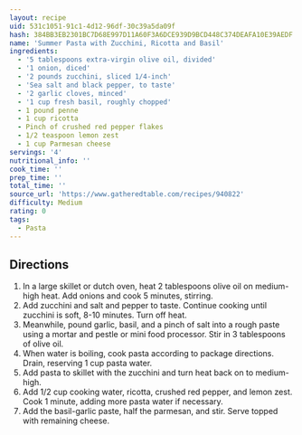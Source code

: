 ```yaml
---
layout: recipe
uid: 531c1051-91c1-4d12-96df-30c39a5da09f
hash: 384BB3EB2301BC7D68E997D11A60F3A6DCE939D9BCD448C374DEAFA10E39AEDF
name: 'Summer Pasta with Zucchini, Ricotta and Basil'
ingredients:
  - '5 tablespoons extra-virgin olive oil, divided'
  - '1 onion, diced'
  - '2 pounds zucchini, sliced 1/4-inch'
  - 'Sea salt and black pepper, to taste'
  - '2 garlic cloves, minced'
  - '1 cup fresh basil, roughly chopped'
  - 1 pound penne
  - 1 cup ricotta
  - Pinch of crushed red pepper flakes
  - 1/2 teaspoon lemon zest
  - 1 cup Parmesan cheese
servings: '4'
nutritional_info: ''
cook_time: ''
prep_time: ''
total_time: ''
source_url: 'https://www.gatheredtable.com/recipes/940822'
difficulty: Medium
rating: 0
tags:
  - Pasta
---
```


## Directions

1. In a large skillet or dutch oven, heat 2 tablespoons olive oil on medium-high heat. Add onions and cook 5 minutes, stirring.
2. Add zucchini and salt and pepper to taste. Continue cooking until zucchini is soft, 8-10 minutes. Turn off heat.
3. Meanwhile, pound garlic, basil, and a pinch of salt into a rough paste using a mortar and pestle or mini food processor. Stir in 3 tablespoons of olive oil.
4. When water is boiling, cook pasta according to package directions. Drain, reserving 1 cup pasta water.
5. Add pasta to skillet with the zucchini and turn heat back on to medium-high.
6. Add 1/2 cup cooking water, ricotta, crushed red pepper, and lemon zest. Cook 1 minute, adding more pasta water if necessary.
7. Add the basil-garlic paste, half the parmesan, and stir. Serve topped with remaining cheese.
